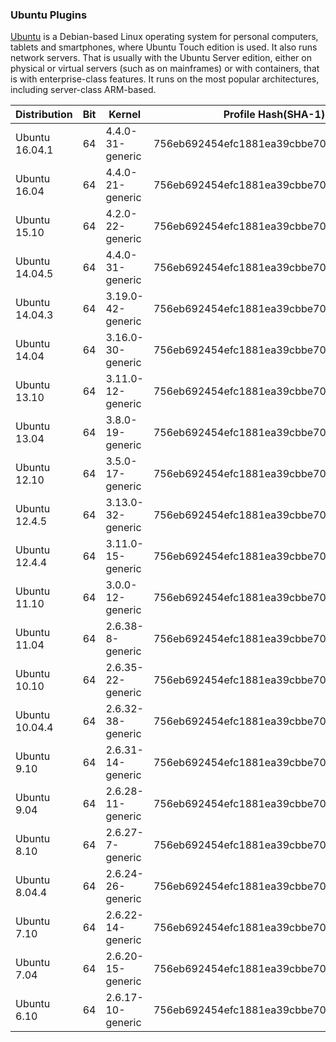 ### Ubuntu Plugins

[Ubuntu](https://www.ubuntu.com) is a Debian-based Linux operating system for personal computers, tablets and smartphones, where Ubuntu Touch edition is used. It also runs network servers. That is usually with the Ubuntu Server edition, either on physical or virtual servers (such as on mainframes) or with containers, that is with enterprise-class features. It runs on the most popular architectures, including server-class ARM-based.

| Distribution | Bit | Kernel | Profile Hash(SHA-1) | Download|
| ------ | ------ | ------ | ------ | ------ 
| Ubuntu 16.04.1 | 64 | 4.4.0-31-generic | 756eb692454efc1881ea39cbbe7044e08f60f6f7 | [Download](https://github.com/cpuu/profiles/raw/master/Linux/Ubuntu/x64/Ubuntu16041.zip) |
| Ubuntu 16.04 | 64 | 4.4.0-21-generic | 756eb692454efc1881ea39cbbe7044e08f60f6f7 | [Download](https://github.com/cpuu/profiles/raw/master/Linux/Ubuntu/x64/Ubuntu1604.zip) |
| Ubuntu 15.10 | 64 | 4.2.0-22-generic | 756eb692454efc1881ea39cbbe7044e08f60f6f7 | [Download](https://github.com/cpuu/profiles/raw/master/Linux/Ubuntu/x64/Ubuntu1510.zip) |
| Ubuntu 14.04.5 | 64 | 4.4.0-31-generic | 756eb692454efc1881ea39cbbe7044e08f60f6f7 | [Download](https://github.com/cpuu/profiles/raw/master/Linux/Ubuntu/x64/Ubuntu14045.zip) |
| Ubuntu 14.04.3 | 64 | 3.19.0-42-generic | 756eb692454efc1881ea39cbbe7044e08f60f6f7 | [Download](https://github.com/cpuu/profiles/raw/master/Linux/Ubuntu/x64/Ubuntu14043.zip) |
| Ubuntu 14.04 | 64 | 3.16.0-30-generic | 756eb692454efc1881ea39cbbe7044e08f60f6f7 | [Download](https://github.com/cpuu/profiles/raw/master/Linux/Ubuntu/x64/Ubuntu1404.zip) |
| Ubuntu 13.10 | 64 | 3.11.0-12-generic | 756eb692454efc1881ea39cbbe7044e08f60f6f7 | [Download](https://github.com/cpuu/profiles/raw/master/Linux/Ubuntu/x64/Ubuntu1310.zip) |
| Ubuntu 13.04 | 64 | 3.8.0-19-generic | 756eb692454efc1881ea39cbbe7044e08f60f6f7 | [Download](https://github.com/cpuu/profiles/raw/master/Linux/Ubuntu/x64/Ubuntu1304.zip) |
| Ubuntu 12.10 | 64 | 3.5.0-17-generic | 756eb692454efc1881ea39cbbe7044e08f60f6f7 | [Download](https://github.com/cpuu/profiles/raw/master/Linux/Ubuntu/x64/Ubuntu1210.zip) |
| Ubuntu 12.4.5 | 64 | 3.13.0-32-generic | 756eb692454efc1881ea39cbbe7044e08f60f6f7 | [Download](https://github.com/cpuu/profiles/raw/master/Linux/Ubuntu/x64/Ubuntu12045.zip) |
| Ubuntu 12.4.4 | 64 | 3.11.0-15-generic | 756eb692454efc1881ea39cbbe7044e08f60f6f7 | [Download](https://github.com/cpuu/profiles/raw/master/Linux/Ubuntu/x64/Ubuntu12044.zip) |
| Ubuntu 11.10 | 64 | 3.0.0-12-generic | 756eb692454efc1881ea39cbbe7044e08f60f6f7 | [Download](https://github.com/cpuu/profiles/raw/master/Linux/Ubuntu/x64/Ubuntu1110.zip) |
| Ubuntu 11.04 | 64 | 2.6.38-8-generic | 756eb692454efc1881ea39cbbe7044e08f60f6f7 | [Download](https://github.com/cpuu/profiles/raw/master/Linux/Ubuntu/x64/Ubuntu1104.zip) |
| Ubuntu 10.10 | 64 | 2.6.35-22-generic | 756eb692454efc1881ea39cbbe7044e08f60f6f7 | [Download](https://github.com/cpuu/profiles/raw/master/Linux/Ubuntu/x64/Ubuntu1010.zip) |
| Ubuntu 10.04.4 | 64 | 2.6.32-38-generic | 756eb692454efc1881ea39cbbe7044e08f60f6f7 | [Download](https://github.com/cpuu/profiles/raw/master/Linux/Ubuntu/x64/Ubuntu10044.zip) |
| Ubuntu 9.10 | 64 | 2.6.31-14-generic | 756eb692454efc1881ea39cbbe7044e08f60f6f7 | [Download](https://github.com/cpuu/profiles/raw/master/Linux/Ubuntu/x64/Ubuntu910.zip) |
| Ubuntu 9.04 | 64 | 2.6.28-11-generic | 756eb692454efc1881ea39cbbe7044e08f60f6f7 | [Download](https://github.com/cpuu/profiles/raw/master/Linux/Ubuntu/x64/Ubuntu904.zip) |
| Ubuntu 8.10 | 64 | 2.6.27-7-generic | 756eb692454efc1881ea39cbbe7044e08f60f6f7 | [Download](https://github.com/cpuu/profiles/raw/master/Linux/Ubuntu/x64/Ubuntu810.zip) |
| Ubuntu 8.04.4 | 64 | 2.6.24-26-generic | 756eb692454efc1881ea39cbbe7044e08f60f6f7 | [Download](https://github.com/cpuu/profiles/raw/master/Linux/Ubuntu/x64/Ubuntu8044.zip) |
| Ubuntu 7.10 | 64 | 2.6.22-14-generic | 756eb692454efc1881ea39cbbe7044e08f60f6f7 | [Download](https://github.com/cpuu/profiles/raw/master/Linux/Ubuntu/x64/Ubuntu710.zip) |
| Ubuntu 7.04 | 64 | 2.6.20-15-generic | 756eb692454efc1881ea39cbbe7044e08f60f6f7 | [Download](https://github.com/cpuu/profiles/raw/master/Linux/Ubuntu/x64/Ubuntu704.zip) |
| Ubuntu 6.10 | 64 | 2.6.17-10-generic | 756eb692454efc1881ea39cbbe7044e08f60f6f7 | [Download](https://github.com/cpuu/profiles/raw/master/Linux/Ubuntu/x64/Ubuntu610.zip) |

